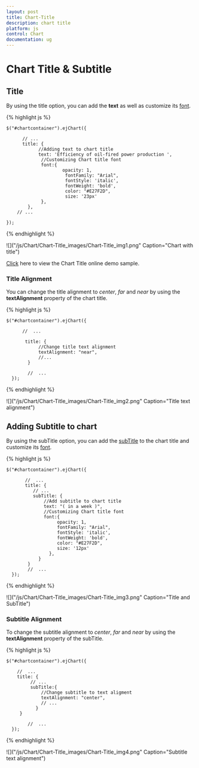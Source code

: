 ```yaml
---
layout: post
title: Chart-Title
description: chart title
platform: js
control: Chart
documentation: ug
---
```


# Chart Title & Subtitle

## Title

By using the title option, you can add the **text** as well as customize its [font](../api/ejchart.html#members:title-font).

{% highlight js %}


    $("#chartcontainer").ejChart({
    
          // ...  
          title: {
                //Adding text to chart title   
                text: 'Efficiency of oil-fired power production ',
                 //Customizing Chart title font
                 font:{
                         opacity: 1,
                          fontFamily: "Arial",
                          fontStyle: 'italic',
                          fontWeight: 'bold',
                          color: "#E27F2D",
                          size: '23px'
                 },
            },
        // ...
        
    });


{% endhighlight %}

![]("/js/Chart/Chart-Title_images/Chart-Title_img1.png" Caption="Chart with title")

[Click](http://js.syncfusion.com/demos/web/#!/azure/chart/chartcustomization/subtitle) here to view the Chart Title online demo sample.


### Title Alignment

You can change the title alignment to *center*, *far* and *near* by using the **textAlignment** property of the chart title. 

{% highlight js %}


    $("#chartcontainer").ejChart({
           
          //  ...
          
           title: {
                //Change title text alignment
                textAlignment: "near",
                //...
            }          

            //  ...   
      });


{% endhighlight %} 

![]("/js/Chart/Chart-Title_images/Chart-Title_img2.png" Caption="Title text alignment")


## Adding Subtitle to chart

By using the subTitle option, you can add the [subTitle](../api/ejchart.html#members:title-subtitle) to the chart title and customize its [font](../api/ejchart.html#members:title-subtitle-font). 

{% highlight js %}


    $("#chartcontainer").ejChart({
    
           //  ...  
           title: {
              // ...
              subTitle: {
                  //Add subtitle to chart title
                  text: "( in a week )",
                  //Customizing Chart title font
                  font:{
                       opacity: 1,
                       fontFamily: "Arial",
                       fontStyle: 'italic',
                       fontWeight: 'bold',
                       color: "#E27F2D",
                       size: '12px'
                    },
                }
            }            
            //  ...   
      });


{% endhighlight %}

![]("/js/Chart/Chart-Title_images/Chart-Title_img3.png" Caption="Title and SubTitle")


### Subtitle Alignment

To change the subtitle alignment to *center*, *far* and *near* by using the **textAlignment** property of the subTitle.

{% highlight js %}


    $("#chartcontainer").ejChart({
    
        //  ...  
        title: {                
             // ...
             subTitle:{
                 //Change subtitle to text aligment
                 textAlignment: "center",		
                 // ...
               }
         }
            
            //  ...   
      });


{% endhighlight %}

![]("/js/Chart/Chart-Title_images/Chart-Title_img4.png" Caption="Subtitle text alignment")

